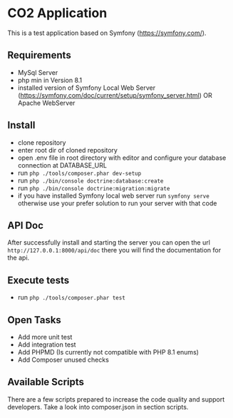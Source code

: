 # CO2 Application

This is a test application based on Symfony (https://symfony.com/). 

## Requirements
- MySql Server
- php min in Version 8.1
- installed version of Symfony Local Web Server (https://symfony.com/doc/current/setup/symfony_server.html) OR Apache WebServer

## Install

- clone repository
- enter root dir of cloned repository
- open .env file in root directory with editor and configure your database connection at DATABASE_URL  
- run ``php ./tools/composer.phar dev-setup``
- run ``php ./bin/console doctrine:database:create``
- run ``php ./bin/console doctrine:migration:migrate``
- if you have installed Symfony local web server run ``symfony serve`` otherwise use your prefer solution to run your server with that code

## API Doc

After successfully install and starting the server you can open the url ``http://127.0.0.1:8000/api/doc`` there you will find the documentation for the api.

## Execute tests

- run ``php ./tools/composer.phar test``

## Open Tasks

- Add more unit test
- Add integration test
- Add PHPMD (Is currently not compatible with PHP 8.1 enums)
- Add Composer unused checks

## Available Scripts

There are a few scripts prepared to increase the code quality and support developers. Take a look into composer.json in section scripts.

